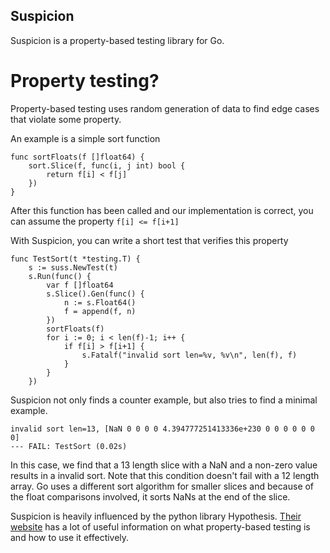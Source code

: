 Suspicion
----------
Suspicion is a property-based testing library for Go.

Property testing?
=================

Property-based testing uses random generation of data to find edge cases that violate some property.

An example is a simple sort function

```
func sortFloats(f []float64) {
	sort.Slice(f, func(i, j int) bool {
		return f[i] < f[j]
	})
}
```

After this function has been called and our implementation is correct, you can assume the property `f[i] <= f[i+1]`

With Suspicion, you can write a short test that verifies this property

```
func TestSort(t *testing.T) {
	s := suss.NewTest(t)
	s.Run(func() {
		var f []float64
		s.Slice().Gen(func() {
			n := s.Float64()
			f = append(f, n)
		})
		sortFloats(f)
		for i := 0; i < len(f)-1; i++ {
			if f[i] > f[i+1] {
				s.Fatalf("invalid sort len=%v, %v\n", len(f), f)
			}
		}
	})

```

Suspicion not only finds a counter example, but also tries to find a minimal example.

```
invalid sort len=13, [NaN 0 0 0 0 4.394777251413336e+230 0 0 0 0 0 0 0]
--- FAIL: TestSort (0.02s)
```

In this case, we find that a 13 length slice with a NaN and a non-zero value results in a invalid sort. Note that this condition doesn't fail with a 12 length array. Go uses a different sort algorithm for smaller slices and because of the float comparisons involved, it sorts NaNs at the end of the slice.

Suspicion is heavily influenced by the python library Hypothesis. [Their website](http://hypothesis.works/) has a lot of useful information on what property-based testing is and how to use it effectively.

